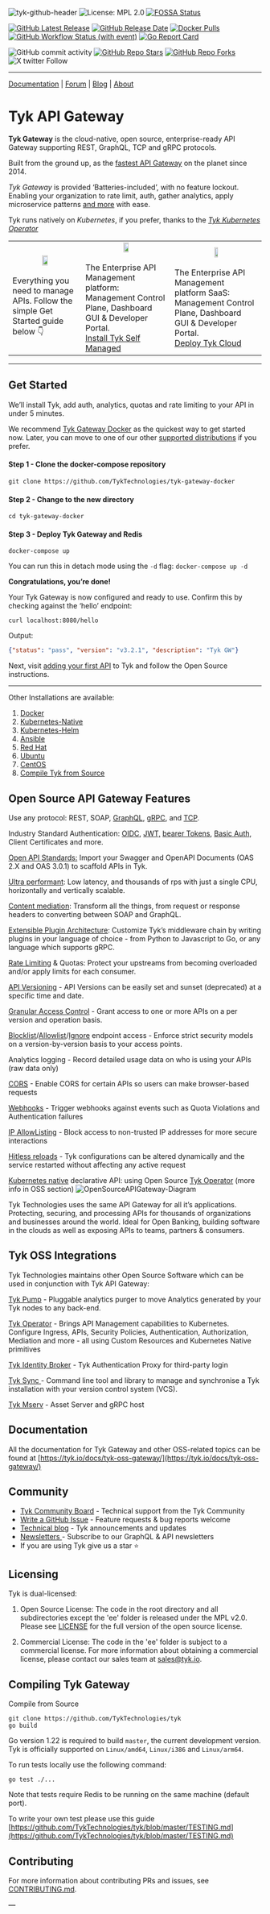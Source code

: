 ![tyk-github-header](https://github.com/TykTechnologies/tyk/assets/8012032/02b3fbae-80ed-4d1f-be87-016326f82ece)
![License: MPL 2.0](https://img.shields.io/badge/License-MPL%202.0-brightgreen.svg?style=flat_card&color=8836FB)
[![FOSSA Status](https://app.fossa.io/api/projects/git%2Bgithub.com%2FTykTechnologies%2Ftyk.svg?type=shield)](https://app.fossa.io/projects/git%2Bgithub.com%2FTykTechnologies%2Ftyk?ref=badge_shield)

[![GitHub Latest Release](https://img.shields.io/github/v/release/TykTechnologies/tyk?color=8836FB)](https://github.com/TykTechnologies/tyk/releases)
[![GitHub Release Date](https://img.shields.io/github/release-date/TykTechnologies/tyk?color=8836FB)](https://github.com/TykTechnologies/tyk/releases)
[![Docker Pulls](https://img.shields.io/docker/pulls/tykio/tyk-gateway?color=8836FB)](https://hub.docker.com/r/tykio/tyk-gateway/)
[![GitHub Workflow Status (with event)](https://img.shields.io/github/actions/workflow/status/TykTechnologies/tyk/ci-tests.yml?label=Build%20%26%20Tests&color=8438FA)](https://github.com/TykTechnologies/tyk/actions/workflows/ci-tests.yml)
[![Go Report Card](https://img.shields.io/badge/go%20report-A+-brightgreen.svg?color=8836FB)](https://goreportcard.com/report/github.com/TykTechnologies/tyk)

![GitHub commit activity](https://img.shields.io/github/commit-activity/m/TykTechnologies/tyk?color=8836FB)
[![GitHub Repo Stars](https://img.shields.io/github/stars/TykTechnologies/tyk?logoColor=8836FB)](https://github.com/TykTechnologies/tyk/stargazers)
[![GitHub Repo Forks](https://img.shields.io/github/forks/TykTechnologies/tyk.svg?logoColor=8836FB)](https://github.com/TykTechnologies/tyk/fork)
![X twitter Follow](https://img.shields.io/twitter/follow/tyk_io?logoColor=8836FB&cacheSeconds=120)

---
[Documentation](https://tyk.io/docs/) | [Forum](https://community.tyk.io) | [Blog](https://tyk.io/blog/) | [About](https://tyk.io)


# Tyk API Gateway
**Tyk Gateway** is the cloud-native, open source, enterprise-ready API Gateway supporting REST, GraphQL, TCP and gRPC protocols.

Built from the ground up, as the [fastest API Gateway](https://tyk.io/performance-benchmarks/) on the planet since 2014.

_Tyk Gateway_ is provided ‘Batteries-included’, with no feature lockout. Enabling your organization to rate limit, auth, gather analytics, apply microservice patterns [and more](#open-source-api-gateway-features) with ease.

Tyk runs natively on _Kubernetes_, if you prefer, thanks to the _[Tyk Kubernetes Operator](https://github.com/TykTechnologies/tyk-operator)_

<table>
  <tr>
   <td>
     <center>
        <a href="https://tyk.io/docs/deployment-and-operations/tyk-open-source-api-gateway/quick-start"> <img src="https://raw.githubusercontent.com/TykTechnologies/tyk-docs/master/tyk-docs/assets/img/logos/tyk-logo-opensource.svg" width="30%"></a>
     </center>
     </br>Everything you need to manage APIs. Follow the simple Get Started guide below 👇
   </td>
   <td>
     <center>
       <a href="https://tyk.io/docs/tyk-self-managed/install"> <img src="https://raw.githubusercontent.com/TykTechnologies/tyk-docs/master/tyk-docs/assets/img/logos/tyk-logo-selfmanaged.png" width="25%"></a>
     </center>
     </br>The Enterprise API Management platform: Management Control Plane, Dashboard GUI & Developer Portal.
     </br><a href="https://tyk.io/api-lifecycle-management/">Install Tyk Self Managed</a>
   </td>
   <td>
     <center>
       <a href="https://tyk.io/docs/tyk-cloud"> <img src="https://raw.githubusercontent.com/TykTechnologies/tyk-docs/master/tyk-docs/assets/img/logos/tyk-logo-cloud.png" width="20%"></a>
     </center>
     </br>The Enterprise API Management platform SaaS: Management Control Plane, Dashboard GUI & Developer Portal.
     </br><a href="https://tyk.io/docs/deployment-and-operations/tyk-cloud-platform/quick-start">Deploy Tyk Cloud </a>
   </td>
  </tr>
</table>

---

## Get Started

We’ll install Tyk, add auth, analytics, quotas and rate limiting to your API in under 5 minutes.

We recommend [Tyk Gateway Docker](https://github.com/TykTechnologies/tyk-gateway-docker#start-up-the-deployment) as the quickest way to get started now. Later, you can move to one of our other [supported distributions](https://tyk.io/docs/apim/open-source/installation/) if you prefer.

#### Step 1 - Clone the docker-compose repository
```console
git clone https://github.com/TykTechnologies/tyk-gateway-docker
```

#### Step 2 - Change to the new directory
```console
cd tyk-gateway-docker
```

#### Step 3 - Deploy Tyk Gateway and Redis
```console
docker-compose up
```

You can run this in detach mode using the `-d` flag: `docker-compose up -d`

**Congratulations, you’re done!**

Your Tyk Gateway is now configured and ready to use. Confirm this by checking against the ‘hello’ endpoint:
```console
curl localhost:8080/hello
```
Output:
```json
{"status": "pass", "version": "v3.2.1", "description": "Tyk GW"}
```

Next, visit [adding your first API](https://tyk.io/docs/getting-started/create-api/) to Tyk and follow the Open Source instructions.

---

Other Installations are available:

1. [Docker](https://tyk.io/docs/tyk-oss/ce-docker/)
2. [Kubernetes-Native ](https://github.com/TykTechnologies/tyk-oss-k8s-deployment)
3. [Kubernetes-Helm](https://github.com/TykTechnologies/tyk-helm-chart#install-tyk-community-edition)
4. [Ansible](https://tyk.io/docs/tyk-oss/ce-ansible/)
5. [Red Hat](https://tyk.io/docs/tyk-oss/ce-redhat/)
6. [Ubuntu](https://tyk.io/docs/tyk-oss/ce-ubuntu/)
7. [CentOS](https://tyk.io/docs/tyk-oss/ce-centos/)
8. [Compile Tyk from Source](#compiling-tyk-gateway)


## Open Source API Gateway Features
Use any protocol: REST, SOAP, [GraphQL](https://tyk.io/docs/tyk-apis/tyk-gateway-api/api-definition-objects/graphql/), [gRPC](https://tyk.io/docs/key-concepts/grpc-proxy/), and [TCP](https://tyk.io/docs/key-concepts/tcp-proxy/).

Industry Standard Authentication: [OIDC](https://tyk.io/docs/advanced-configuration/integrate/api-auth-mode/open-id-connect/#setting-up-oidc), [JWT,](https://tyk.io/docs/tyk-apis/tyk-gateway-api/api-definition-objects/jwt/) [bearer Tokens](https://tyk.io/docs/basic-config-and-security/security/authentication-authorization/bearer-tokens/), [Basic Auth](https://tyk.io/docs/tyk-apis/tyk-dashboard-api/basic-authentication/), Client Certificates and more.

[Open API Standards:](https://tyk.io/docs/getting-started/using-oas-definitions/import-an-oas-api/) Import your Swagger and OpenAPI Documents (OAS 2.X and OAS 3.0.1) to scaffold APIs in Tyk.

[Ultra performant](https://tyk.io/performance-tuning-your-tyk-api-gateway/): Low latency, and thousands of rps with just a single CPU, horizontally and vertically scalable.

[Content mediation](https://tyk.io/docs/advanced-configuration/transform-traffic/): Transform all the things, from request or response headers to converting between SOAP and GraphQL.

[Extensible Plugin Architecture](https://tyk.io/docs/plugins/): Customize Tyk’s middleware chain by writing plugins in your language of choice - from Python to Javascript to Go, or any language which supports gRPC.

[Rate Limiting](https://tyk.io/docs/basic-config-and-security/control-limit-traffic/rate-limiting/#setting-rate-limits-in-the-tyk-community-edition-gateway-ce) & Quotas: Protect your upstreams from becoming overloaded and/or apply limits for each consumer.

[API Versioning](https://tyk.io/docs/tyk-apis/tyk-gateway-api/api-definition-objects/versioning-endpoint/) - API Versions can be easily set and sunset (deprecated) at a specific time and date.

[Granular Access Control](https://tyk.io/docs/security/security-policies/secure-apis-method-path/) - Grant access to one or more APIs on a per version and operation basis.

[Blocklist](https://tyk.io/docs/advanced-configuration/transform-traffic/endpoint-designer/#blocklist)/[Allowlist](https://tyk.io/docs/advanced-configuration/transform-traffic/endpoint-designer/#allowlist)/[Ignore](https://tyk.io/docs/advanced-configuration/transform-traffic/endpoint-designer/#ignore) endpoint access - Enforce strict security models on a version-by-version basis to your access points.

Analytics logging - Record detailed usage data on who is using your APIs (raw data only)

[CORS](https://tyk.io/docs/tyk-apis/tyk-gateway-api/api-definition-objects/cors/) - Enable CORS for certain APIs so users can make browser-based requests

[Webhooks](https://tyk.io/docs/basic-config-and-security/report-monitor-trigger-events/webhooks/) - Trigger webhooks against events such as Quota Violations and Authentication failures

[IP AllowListing](https://tyk.io/docs/tyk-apis/tyk-gateway-api/api-definition-objects/ip-whitelisting/) - Block access to non-trusted IP addresses for more secure interactions

[Hitless reloads](https://tyk.io/docs/tyk-configuration-reference/hot-restart-tyk-gateway-process/) - Tyk configurations can be altered dynamically and the service restarted without affecting any active request

[Kubernetes native](https://tyk.io/docs/tyk-oss/ce-helm-chart/) declarative API: using Open Source [Tyk Operator](https://github.com/TykTechnologies/tyk-operator) (more info in OSS section)
![OpenSourceAPIGateway-Diagram](https://github.com/TykTechnologies/tyk/assets/8012032/7466be3f-fb81-4a95-88ac-3b09254c815d)

Tyk Technologies uses the same API Gateway for all it’s applications. Protecting, securing, and processing APIs for thousands of organizations and businesses around the world. Ideal for Open Banking, building software in the clouds as well as exposing APIs to teams, partners & consumers.


## Tyk OSS Integrations

Tyk Technologies maintains other Open Source Software which can be used in conjunction with Tyk API Gateway:

[Tyk Pump](https://github.com/TykTechnologies/tyk-pump) - Pluggable analytics purger to move Analytics generated by your Tyk nodes to any back-end.

[Tyk Operator](https://github.com/TykTechnologies/tyk-operator) - Brings API Management capabilities to Kubernetes. Configure Ingress, APIs, Security Policies, Authentication, Authorization, Mediation and more - all using Custom Resources and Kubernetes Native primitives

[Tyk Identity Broker](https://github.com/TykTechnologies/tyk-identity-broker) - Tyk Authentication Proxy for third-party login

[Tyk Sync ](https://tyk.io/docs/tyk-sync/)- Command line tool and library to manage and synchronise a Tyk installation with your version control system (VCS).

[Tyk Mserv](https://github.com/TykTechnologies/mserv) - Asset Server and gRPC host


## Documentation
All the documentation for Tyk Gateway and other OSS-related topics can be found at [https://tyk.io/docs/tyk-oss-gateway/](https://tyk.io/docs/tyk-oss-gateway/)


## Community
* [Tyk Community Board](https://community.tyk.io/) - Technical support from the Tyk Community
* [Write a GitHub Issue](https://github.com/TykTechnologies/tyk/issues/new/choose) - Feature requests & bug reports welcome
* [Technical blog](https://tyk.io/blog/) - Tyk announcements and updates
* [Newsletters ](https://pages.tyk.io/newsletter)- Subscribe to our GraphQL & API newsletters
* If you are using Tyk give us a star ⭐️

## Licensing

Tyk is dual-licensed:

1. Open Source License: The code in the root directory and all subdirectories except the 'ee' folder is released under the MPL v2.0. Please see [LICENSE](https://github.com/TykTechnologies/tyk/blob/master/LICENSE) for the full version of the open source license.

2. Commercial License: The code in the 'ee' folder is subject to a commercial license. For more information about obtaining a commercial license, please contact our sales team at sales@tyk.io.

## Compiling Tyk Gateway

Compile from Source
```console
git clone https://github.com/TykTechnologies/tyk
go build
```
Go version 1.22 is required to build `master`, the current development version. Tyk is officially supported on `Linux/amd64`, `Linux/i386` and `Linux/arm64`.

To run tests locally use the following command:
```console
go test ./...
```
Note that tests require Redis to be running on the same machine (default port).

To write your own test please use this guide [https://github.com/TykTechnologies/tyk/blob/master/TESTING.md](https://github.com/TykTechnologies/tyk/blob/master/TESTING.md)

## Contributing

For more information about contributing PRs and issues, see [CONTRIBUTING.md](https://github.com/TykTechnologies/tyk/blob/master/CONTRIBUTING.md).

—
